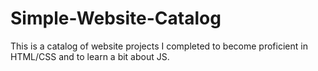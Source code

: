 # Simple-Website-Catalog
This is a catalog of website projects I completed to become proficient in HTML/CSS and to learn a bit about JS.
